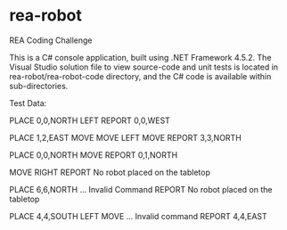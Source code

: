 # rea-robot
REA Coding Challenge

This is a C# console application, built using .NET Framework 4.5.2. The Visual Studio solution file to view source-code and unit tests is located in rea-robot/rea-robot-code directory, and the C# code is available within sub-directories.

Test Data:

PLACE 0,0,NORTH <ENTER>
LEFT <ENTER>
REPORT <ENTER>
0,0,WEST
<ENTER>

PLACE 1,2,EAST <ENTER>
MOVE <ENTER>
MOVE <ENTER>
LEFT <ENTER>
MOVE <ENTER>
REPORT <ENTER>
3,3,NORTH 
<ENTER>

PLACE 0,0,NORTH <ENTER>
MOVE <ENTER>
REPORT <ENTER>
0,1,NORTH
<ENTER>

MOVE <ENTER>
RIGHT <ENTER>
REPORT <ENTER>
No robot placed on the tabletop
<ENTER>

PLACE 6,6,NORTH <ENTER>
... Invalid Command <ENTER>
REPORT <ENTER>
No robot placed on the tabletop
<ENTER>

PLACE 4,4,SOUTH <ENTER>
LEFT <ENTER>
MOVE <ENTER>
... Invalid command <ENTER>
REPORT <ENTER>
4,4,EAST
<ENTER>
